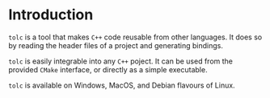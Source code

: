 # Introduction

`tolc` is a tool that makes `C++` code reusable from other languages. It does so by reading the header files of a project and generating bindings.

`tolc` is easily integrable into any `C++` poject. It can be used from the provided `CMake` interface, or directly as a simple executable.

`tolc` is available on Windows, MacOS, and Debian flavours of Linux.

